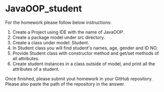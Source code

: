 # JavaOOP_student
For the homework please follow below instructions:
1. Create a Project using IDE with the name of JavaOOP.
2. Create a package model under src directory.
3. Create a class under model: Student.
4. In Student class you will find student's names, age, gender and ID NO.
5. Provide Student class with constructor method and get/set methods of all attributes.
6. Create student instances in a class outside of model, and print all the attributes of a student.

Once finished, please submit yout homework in your GitHub repository. Please also paste the path of the repository in the answer.